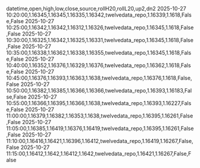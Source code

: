 datetime,open,high,low,close,source,rollH20,rollL20,up2,dn2
2025-10-27 10:20:00,1.16345,1.16345,1.16335,1.16342,twelvedata_repo,1.16339,1.1618,False,False
2025-10-27 10:25:00,1.16342,1.16342,1.16312,1.16326,twelvedata_repo,1.16345,1.1618,False,False
2025-10-27 10:30:00,1.16325,1.16342,1.16325,1.16331,twelvedata_repo,1.16345,1.1618,False,False
2025-10-27 10:35:00,1.16338,1.16362,1.16338,1.16355,twelvedata_repo,1.16345,1.1618,False,False
2025-10-27 10:40:00,1.16352,1.16376,1.16329,1.16376,twelvedata_repo,1.16362,1.1618,False,False
2025-10-27 10:45:00,1.16376,1.16393,1.16363,1.1638,twelvedata_repo,1.16376,1.1618,False,False
2025-10-27 10:50:00,1.16382,1.16385,1.16366,1.16366,twelvedata_repo,1.16393,1.16183,False,False
2025-10-27 10:55:00,1.16366,1.16395,1.16366,1.1638,twelvedata_repo,1.16393,1.16227,False,False
2025-10-27 11:00:00,1.16379,1.16382,1.16353,1.1638,twelvedata_repo,1.16395,1.16261,False,False
2025-10-27 11:05:00,1.16385,1.16419,1.16376,1.16419,twelvedata_repo,1.16395,1.16261,False,False
2025-10-27 11:10:00,1.16416,1.16421,1.16396,1.16412,twelvedata_repo,1.16419,1.16267,False,False
2025-10-27 11:15:00,1.16412,1.1642,1.16412,1.1642,twelvedata_repo,1.16421,1.16267,False,False

